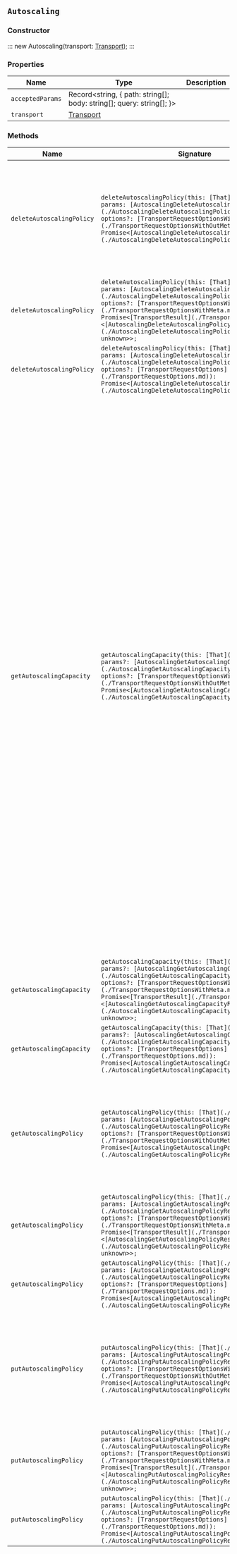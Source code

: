 ## `Autoscaling`

### Constructor

:::
new Autoscaling(transport: [Transport](./Transport.md));
:::

### Properties

| Name | Type | Description |
| - | - | - |
| `acceptedParams` | Record<string, { path: string[]; body: string[]; query: string[]; }> | &nbsp; |
| `transport` | [Transport](./Transport.md) | &nbsp; |

### Methods

| Name | Signature | Description |
| - | - | - |
| `deleteAutoscalingPolicy` | `deleteAutoscalingPolicy(this: [That](./That.md), params: [AutoscalingDeleteAutoscalingPolicyRequest](./AutoscalingDeleteAutoscalingPolicyRequest.md), options?: [TransportRequestOptionsWithOutMeta](./TransportRequestOptionsWithOutMeta.md)): Promise<[AutoscalingDeleteAutoscalingPolicyResponse](./AutoscalingDeleteAutoscalingPolicyResponse.md)>;` | Delete an autoscaling policy. NOTE: This feature is designed for indirect use by Elasticsearch Service, Elastic Cloud Enterprise, and Elastic Cloud on Kubernetes. Direct use is not supported. |
| `deleteAutoscalingPolicy` | `deleteAutoscalingPolicy(this: [That](./That.md), params: [AutoscalingDeleteAutoscalingPolicyRequest](./AutoscalingDeleteAutoscalingPolicyRequest.md), options?: [TransportRequestOptionsWithMeta](./TransportRequestOptionsWithMeta.md)): Promise<[TransportResult](./TransportResult.md)<[AutoscalingDeleteAutoscalingPolicyResponse](./AutoscalingDeleteAutoscalingPolicyResponse.md), unknown>>;` | &nbsp; |
| `deleteAutoscalingPolicy` | `deleteAutoscalingPolicy(this: [That](./That.md), params: [AutoscalingDeleteAutoscalingPolicyRequest](./AutoscalingDeleteAutoscalingPolicyRequest.md), options?: [TransportRequestOptions](./TransportRequestOptions.md)): Promise<[AutoscalingDeleteAutoscalingPolicyResponse](./AutoscalingDeleteAutoscalingPolicyResponse.md)>;` | &nbsp; |
| `getAutoscalingCapacity` | `getAutoscalingCapacity(this: [That](./That.md), params?: [AutoscalingGetAutoscalingCapacityRequest](./AutoscalingGetAutoscalingCapacityRequest.md), options?: [TransportRequestOptionsWithOutMeta](./TransportRequestOptionsWithOutMeta.md)): Promise<[AutoscalingGetAutoscalingCapacityResponse](./AutoscalingGetAutoscalingCapacityResponse.md)>;` | Get the autoscaling capacity. NOTE: This feature is designed for indirect use by Elasticsearch Service, Elastic Cloud Enterprise, and Elastic Cloud on Kubernetes. Direct use is not supported. This API gets the current autoscaling capacity based on the configured autoscaling policy. It will return information to size the cluster appropriately to the current workload. The `required_capacity` is calculated as the maximum of the `required_capacity` result of all individual deciders that are enabled for the policy. The operator should verify that the `current_nodes` match the operator’s knowledge of the cluster to avoid making autoscaling decisions based on stale or incomplete information. The response contains decider-specific information you can use to diagnose how and why autoscaling determined a certain capacity was required. This information is provided for diagnosis only. Do not use this information to make autoscaling decisions. |
| `getAutoscalingCapacity` | `getAutoscalingCapacity(this: [That](./That.md), params?: [AutoscalingGetAutoscalingCapacityRequest](./AutoscalingGetAutoscalingCapacityRequest.md), options?: [TransportRequestOptionsWithMeta](./TransportRequestOptionsWithMeta.md)): Promise<[TransportResult](./TransportResult.md)<[AutoscalingGetAutoscalingCapacityResponse](./AutoscalingGetAutoscalingCapacityResponse.md), unknown>>;` | &nbsp; |
| `getAutoscalingCapacity` | `getAutoscalingCapacity(this: [That](./That.md), params?: [AutoscalingGetAutoscalingCapacityRequest](./AutoscalingGetAutoscalingCapacityRequest.md), options?: [TransportRequestOptions](./TransportRequestOptions.md)): Promise<[AutoscalingGetAutoscalingCapacityResponse](./AutoscalingGetAutoscalingCapacityResponse.md)>;` | &nbsp; |
| `getAutoscalingPolicy` | `getAutoscalingPolicy(this: [That](./That.md), params: [AutoscalingGetAutoscalingPolicyRequest](./AutoscalingGetAutoscalingPolicyRequest.md), options?: [TransportRequestOptionsWithOutMeta](./TransportRequestOptionsWithOutMeta.md)): Promise<[AutoscalingGetAutoscalingPolicyResponse](./AutoscalingGetAutoscalingPolicyResponse.md)>;` | Get an autoscaling policy. NOTE: This feature is designed for indirect use by Elasticsearch Service, Elastic Cloud Enterprise, and Elastic Cloud on Kubernetes. Direct use is not supported. |
| `getAutoscalingPolicy` | `getAutoscalingPolicy(this: [That](./That.md), params: [AutoscalingGetAutoscalingPolicyRequest](./AutoscalingGetAutoscalingPolicyRequest.md), options?: [TransportRequestOptionsWithMeta](./TransportRequestOptionsWithMeta.md)): Promise<[TransportResult](./TransportResult.md)<[AutoscalingGetAutoscalingPolicyResponse](./AutoscalingGetAutoscalingPolicyResponse.md), unknown>>;` | &nbsp; |
| `getAutoscalingPolicy` | `getAutoscalingPolicy(this: [That](./That.md), params: [AutoscalingGetAutoscalingPolicyRequest](./AutoscalingGetAutoscalingPolicyRequest.md), options?: [TransportRequestOptions](./TransportRequestOptions.md)): Promise<[AutoscalingGetAutoscalingPolicyResponse](./AutoscalingGetAutoscalingPolicyResponse.md)>;` | &nbsp; |
| `putAutoscalingPolicy` | `putAutoscalingPolicy(this: [That](./That.md), params: [AutoscalingPutAutoscalingPolicyRequest](./AutoscalingPutAutoscalingPolicyRequest.md), options?: [TransportRequestOptionsWithOutMeta](./TransportRequestOptionsWithOutMeta.md)): Promise<[AutoscalingPutAutoscalingPolicyResponse](./AutoscalingPutAutoscalingPolicyResponse.md)>;` | Create or update an autoscaling policy. NOTE: This feature is designed for indirect use by Elasticsearch Service, Elastic Cloud Enterprise, and Elastic Cloud on Kubernetes. Direct use is not supported. |
| `putAutoscalingPolicy` | `putAutoscalingPolicy(this: [That](./That.md), params: [AutoscalingPutAutoscalingPolicyRequest](./AutoscalingPutAutoscalingPolicyRequest.md), options?: [TransportRequestOptionsWithMeta](./TransportRequestOptionsWithMeta.md)): Promise<[TransportResult](./TransportResult.md)<[AutoscalingPutAutoscalingPolicyResponse](./AutoscalingPutAutoscalingPolicyResponse.md), unknown>>;` | &nbsp; |
| `putAutoscalingPolicy` | `putAutoscalingPolicy(this: [That](./That.md), params: [AutoscalingPutAutoscalingPolicyRequest](./AutoscalingPutAutoscalingPolicyRequest.md), options?: [TransportRequestOptions](./TransportRequestOptions.md)): Promise<[AutoscalingPutAutoscalingPolicyResponse](./AutoscalingPutAutoscalingPolicyResponse.md)>;` | &nbsp; |
